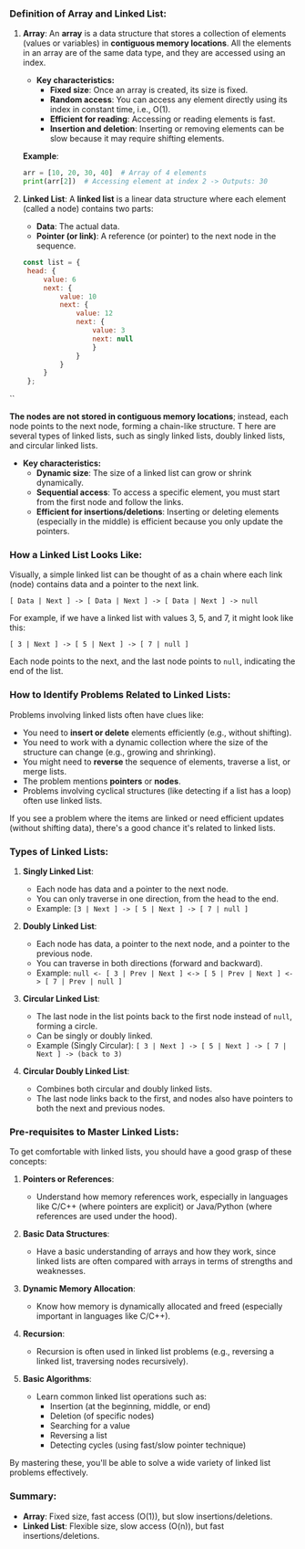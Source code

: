 ### Definition of Array and Linked List:

1. **Array**:
   An **array** is a data structure that stores a collection of elements (values or variables) in **contiguous memory locations**. All the elements in an array are of the same data type, and they are accessed using an index. 

   - **Key characteristics:**
     - **Fixed size**: Once an array is created, its size is fixed.
     - **Random access**: You can access any element directly using its index in constant time, i.e., O(1).
     - **Efficient for reading**: Accessing or reading elements is fast.
     - **Insertion and deletion**: Inserting or removing elements can be slow because it may require shifting elements.

   **Example**:  
   ```python
   arr = [10, 20, 30, 40]  # Array of 4 elements
   print(arr[2])  # Accessing element at index 2 -> Outputs: 30
   ```

2. **Linked List**:
   A **linked list** is a linear data structure where each element (called a node) contains two parts: 
   - **Data**: The actual data.
   - **Pointer (or link)**: A reference (or pointer) to the next node in the sequence.
  
   ```js
   const list = {
    head: {
        value: 6
        next: {
            value: 10                                             
            next: {
                value: 12
                next: {
                    value: 3
                    next: null    
                    }
                }
            }
        }
    };
  ``
  
   **The nodes are not stored in contiguous memory locations**;
   instead, each node points to the next node, forming a chain-like structure. T
   here are several types of linked lists, such as singly linked lists, doubly linked lists, and circular linked lists.

   - **Key characteristics:**
     - **Dynamic size**: The size of a linked list can grow or shrink dynamically.
     - **Sequential access**: To access a specific element, you must start from the first node and follow the links.
     - **Efficient for insertions/deletions**: Inserting or deleting elements (especially in the middle) is efficient because you only update the pointers.


### How a Linked List Looks Like:

Visually, a simple linked list can be thought of as a chain where each link (node) contains data and a pointer to the next link.

```
[ Data | Next ] -> [ Data | Next ] -> [ Data | Next ] -> null
```

For example, if we have a linked list with values 3, 5, and 7, it might look like this:

```
[ 3 | Next ] -> [ 5 | Next ] -> [ 7 | null ]
```

Each node points to the next, and the last node points to `null`, indicating the end of the list.

### How to Identify Problems Related to Linked Lists:

Problems involving linked lists often have clues like:
- You need to **insert or delete** elements efficiently (e.g., without shifting).
- You need to work with a dynamic collection where the size of the structure can change (e.g., growing and shrinking).
- You might need to **reverse** the sequence of elements, traverse a list, or merge lists.
- The problem mentions **pointers** or **nodes**.
- Problems involving cyclical structures (like detecting if a list has a loop) often use linked lists.

If you see a problem where the items are linked or need efficient updates (without shifting data), there's a good chance it's related to linked lists.

### Types of Linked Lists:

1. **Singly Linked List**:
   - Each node has data and a pointer to the next node.
   - You can only traverse in one direction, from the head to the end.
   - Example: `[3 | Next ] -> [ 5 | Next ] -> [ 7 | null ]`

2. **Doubly Linked List**:
   - Each node has data, a pointer to the next node, and a pointer to the previous node.
   - You can traverse in both directions (forward and backward).
   - Example: `null <- [ 3 | Prev | Next ] <-> [ 5 | Prev | Next ] <-> [ 7 | Prev | null ]`

3. **Circular Linked List**:
   - The last node in the list points back to the first node instead of `null`, forming a circle.
   - Can be singly or doubly linked.
   - Example (Singly Circular): `[ 3 | Next ] -> [ 5 | Next ] -> [ 7 | Next ] -> (back to 3)`

4. **Circular Doubly Linked List**:
   - Combines both circular and doubly linked lists.
   - The last node links back to the first, and nodes also have pointers to both the next and previous nodes.

### Pre-requisites to Master Linked Lists:

To get comfortable with linked lists, you should have a good grasp of these concepts:

1. **Pointers or References**:
   - Understand how memory references work, especially in languages like C/C++ (where pointers are explicit) or Java/Python (where references are used under the hood).

2. **Basic Data Structures**:
   - Have a basic understanding of arrays and how they work, since linked lists are often compared with arrays in terms of strengths and weaknesses.

3. **Dynamic Memory Allocation**:
   - Know how memory is dynamically allocated and freed (especially important in languages like C/C++).
   
4. **Recursion**:
   - Recursion is often used in linked list problems (e.g., reversing a linked list, traversing nodes recursively).

5. **Basic Algorithms**:
   - Learn common linked list operations such as:
     - Insertion (at the beginning, middle, or end)
     - Deletion (of specific nodes)
     - Searching for a value
     - Reversing a list
     - Detecting cycles (using fast/slow pointer technique)

By mastering these, you'll be able to solve a wide variety of linked list problems effectively.


### Summary:
- **Array**: Fixed size, fast access (O(1)), but slow insertions/deletions.
- **Linked List**: Flexible size, slow access (O(n)), but fast insertions/deletions.
